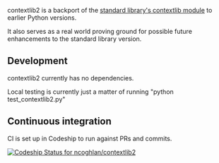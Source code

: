 contextlib2 is a backport of the [standard library's contextlib
module](https://docs.python.org/3.5/library/contextlib.html) to
earlier Python versions.

It also serves as a real world proving ground for possible future
enhancements to the standard library version.

Development
-----------

contextlib2 currently has no dependencies.

Local testing is currently just a matter of running "python test_contextlib2.py"

Continuous integration
----------------------

CI is set up in Codeship to run against PRs and commits.

[![Codeship Status for ncoghlan/contextlib2](https://codeship.com/projects/884e9500-3d1a-0133-3eb0-1abe7f570a4c/status?branch=default)](https://codeship.com/projects/102388)
